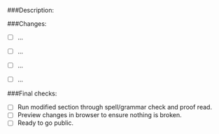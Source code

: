 <!-- _Please make sure to review and check all of these items: -->

###Description:




###Changes:

- [ ] ...
- [ ] ...
- [ ] ...
- [ ] ...


###Final checks:

- [ ] Run modified section through spell/grammar check and proof read.
- [ ] Preview changes in browser to ensure nothing is broken.
- [ ] Ready to go public.
